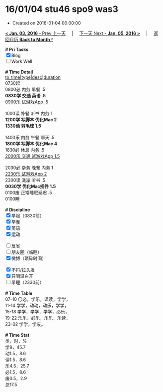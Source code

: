 # 16/01/04 stu46 spo9 was3

- Created on 2016-01-04 00:00:00

[**< Jan. 03, 2016** - Prev 上一天](_archived/lifelogs/2016/01/d03.md) &nbsp; &nbsp; | &nbsp; &nbsp; [下一天 Next - **Jan. 05, 2016 >**](_archived/lifelogs/2016/01/d05.md) &nbsp; &nbsp; |  &nbsp; &nbsp; [返回月历 **Back to Month ^**](_archived/lifelogs/2016/01/index.md)
<br/><div><b># Pri Tasks</b></div><div><input checked="true" type="checkbox"/>Blog</div><div><input type="checkbox"/>Work Well</div><div><br/></div><div><b># Time Detail</b></div><div><u>to_time|type|desc|duration</u></div><div>0730起</div><div>0800必 内务 早餐 .5</div><div><b>0830学 交通 英语 .5</b></div><div><u>0900乐 试游戏App .5</u></div><div><br/></div><div>1000读 补餐 听书 内务 1</div><div><b>1200学 写脚本 优化Mac 2</b></div><div><b>1330动 羽毛球 1.5</b></div><div><br/></div><div>1400乐 内务 午餐 聊天 .5</div><div><b>1800学 写脚本 优化Mac 4</b></div><div>1830必 休息 内务 .5</div><div><u>2000乐 交通 试游戏App 1.5</u></div><div><br/></div><div>2030必 杂务 晚餐 内务 1</div><div><u>2230乐 试游戏App 2</u></div><div>2300读 洗澡 听书 .5</div><div><b>0030学 优化Mac插件 1.5</b></div><div>0100废 正常睡眠延迟 .5</div><div>0100睡</div><div><br/></div><div><b># Discipline</b></div><div><input checked="true" type="checkbox"/>早起（0830前）</div><div><input checked="true" type="checkbox"/>早餐</div><div><input checked="true" type="checkbox"/>英语</div><div><input checked="true" type="checkbox"/>运动</div><div><br/></div><div><input type="checkbox"/>反省</div><div><input type="checkbox"/>朋友圈（临睡）</div><div><input checked="true" type="checkbox"/>微博（琐碎时间）</div><div><br/></div><div><input checked="true" type="checkbox"/>不捋/拉头发</div><div><input checked="true" type="checkbox"/>只喝温白开</div><div><input type="checkbox"/>早睡（2330前）</div><div><br/></div><div><b># Time Table</b></div><div>07-10 〇必，学乐，读读，学学，</div><div>11-14 学学，动动，动乐，学学，</div><div>15-18 学学，学学，学学，必乐，</div><div>19-22 乐乐，必乐，乐乐，乐读，</div><div>23-02 学学，学废。</div><div><br/></div><div><b># Time Stat</b></div><div>类，时，%</div><div>学8，45.7</div><div>动1.5，8.6</div><div>读1.5，8.6</div><div>乐4.5，25.7</div><div>必1.5，8.6</div><div>废0.5，2.9</div><div>总17.5</div>

